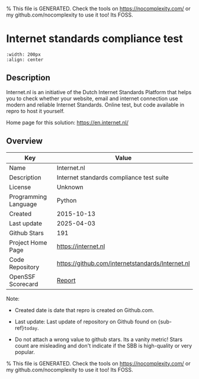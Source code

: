 
% This file is GENERATED. Check the tools on https://nocomplexity.com/ or my github.com/nocomplexity to use it too! Its FOSS. 

# Internet standards compliance test 


```{image} https://en.internet.nl/static/logo_en.png 
:width: 200px 
:align: center 
```

## Description 

Internet.nl is an initiative of the Dutch Internet Standards Platform that helps you to check whether your website, email and internet connection use modern and reliable Internet Standards. Online test, but code available in repro to host it yourself.

Home page for this solution: https://en.internet.nl/ 

## Overview 

| Key | Value |
| --- | --- |
| Name | Internet.nl |
| Description | Internet standards compliance test suite |
| License | Unknown |
| Programming Language | Python |
| Created | 2015-10-13 |
| Last update | 2025-04-03 |
| Github Stars | 191 |
| Project Home Page | https://internet.nl |
| Code Repository | https://github.com/internetstandards/Internet.nl |
| OpenSSF Scorecard | [Report](https://securityscorecards.dev/viewer/?uri=github.com/internetstandards/Internet.nl) |

Note:
 - Created date is date that repro is created on Github.com. 

- Last update: Last update of repository on Github found on {sub-ref}`today`. 

- Do not attach a wrong value to github stars. Its a vanity metric! Stars count are misleading and 
don't indicate if the SBB is high-quality or very popular.

% This file is GENERATED. Check the tools on https://nocomplexity.com/ or my github.com/nocomplexity to use it too! Its FOSS. 

